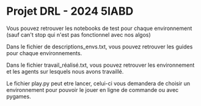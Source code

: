 # Projet DRL - 2024 5IABD

Vous pouvez retrouver les notebooks de test pour chaque environnement (sauf can't stop qui n'est pas fonctionnel avec nos algos)

Dans le fichier de descriptions_envs.txt, vous pouvez retrouver les guides pour chaque environnements.

Dans le fichier travail_réalisé.txt, vous pouvez retrouver les environnement et les agents sur lesquels nous avons travaillé.

Le fichier play.py peut etre lancer, celui-ci vous demandera de choisir un environnement pour pouvoir le jouer en ligne de commande ou avec pygames.